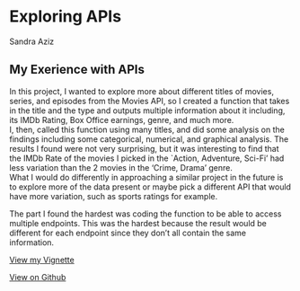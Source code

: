 Exploring APIs
================
Sandra Aziz

## My Exerience with APIs

In this project, I wanted to explore more about different titles of
movies, series, and episodes from the Movies API, so I created a
function that takes in the title and the type and outputs multiple
information about it including, its IMDb Rating, Box Office earnings,
genre, and much more.  
I, then, called this function using many titles, and did some analysis
on the findings including some categorical, numerical, and graphical
analysis. The results I found were not very surprising, but it was
interesting to find that the IMDb Rate of the movies I picked in the
\`Action, Adventure, Sci-Fi’ had less variation than the 2 movies in the
‘Crime, Drama’ genre.  
What I would do differently in approaching a similar project in the
future is to explore more of the data present or maybe pick a different
API that would have more variation, such as sports ratings for example.

The part I found the hardest was coding the function to be able to
access multiple endpoints. This was the hardest because the result would
be different for each endpoint since they don’t all contain the same
information.

[View my Vignette](https://saziz12.github.io/558-Project1/)

[View on Github](https://github.com/saziz12/558-Project1.git)
